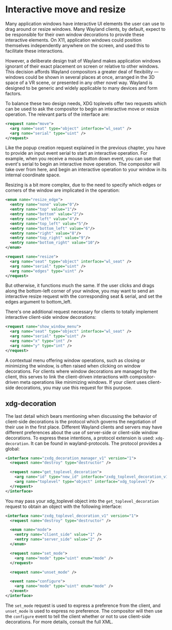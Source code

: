 # Interactive move and resize

Many application windows have interactive UI elements the user can use to drag
around or resize windows. Many Wayland clients, by default, expect to be
responsible for their own window decorations to provide these interactive
elements. On X11, application windows could position themselves independently
anywhere on the screen, and used this to facilitate these interactions.

However, a deliberate design trait of Wayland makes application windows ignorant
of their exact placement on screen or relative to other windows. This decision
affords Wayland compositors a greater deal of flexibility &mdash; windows could 
be shown in several places at once, arranged in the 3D space of a VR scene, or
presented in any other novel way. Wayland is designed to be generic and widely
applicable to many devices and form factors.

To balance these two design needs, XDG toplevels offer two requests which can be
used to ask the compositor to begin an interactive move or resize operation. The
relevant parts of the interface are:

```xml
<request name="move">
  <arg name="seat" type="object" interface="wl_seat" />
  <arg name="serial" type="uint" />
</request>
```

Like the popup creation request explained in the previous chapter, you have to
provide an input event serial to start an interactive operation. For example,
when you receive a mouse button down event, you can use that event's serial to
begin an interactive move operation. The compositor will take over from here,
and begin an interactive operation to your window in its internal coordinate
space.

Resizing is a bit more complex, due to the need to specify which edges or
corners of the window are implicated in the operation:

```xml
<enum name="resize_edge">
  <entry name="none" value="0"/>
  <entry name="top" value="1"/>
  <entry name="bottom" value="2"/>
  <entry name="left" value="4"/>
  <entry name="top_left" value="5"/>
  <entry name="bottom_left" value="6"/>
  <entry name="right" value="8"/>
  <entry name="top_right" value="9"/>
  <entry name="bottom_right" value="10"/>
</enum>

<request name="resize">
  <arg name="seat" type="object" interface="wl_seat" />
  <arg name="serial" type="uint" />
  <arg name="edges" type="uint" />
</request>
```

But otherwise, it functions much the same. If the user clicks and drags along
the bottom-left corner of your window, you may want to send an interactive
resize request with the corresponding seat & serial, and set the edges argument
to bottom_left.

There's one additional request necessary for clients to totally implement
interactive client-side window decorations:

```xml
<request name="show_window_menu">
  <arg name="seat" type="object" interface="wl_seat" />
  <arg name="serial" type="uint" />
  <arg name="x" type="int" />
  <arg name="y" type="int" />
</request>
```

A contextual menu offering window operations, such as closing or minimizing the
window, is often raised when clicking on window decorations. For clients where
window decorations are managed by the client, this serves to link the
client-driven interactions with compositor-driven meta operations like
minimizing windows. If your client uses client-side decorations, you may use
this request for this purpose.

## xdg-decoration

The last detail which bears mentioning when discussing the behavior of
client-side decorations is the protocol which governs the negotiation of their
use in the first place. Different Wayland clients and servers may have different
preferences about the use of server-side or client-side window decorations. To
express these intentions, a protocol extension is used: `xdg-decoration`. It can
be found in wayland-protocols. The protocol provides a global:

```xml
<interface name="zxdg_decoration_manager_v1" version="1">
  <request name="destroy" type="destructor" />

  <request name="get_toplevel_decoration">
    <arg name="id" type="new_id" interface="zxdg_toplevel_decoration_v1"/>
    <arg name="toplevel" type="object" interface="xdg_toplevel"/>
  </request>
</interface>
```

You may pass your xdg_toplevel object into the `get_toplevel_decoration` request
to obtain an object with the following interface:

```xml
<interface name="zxdg_toplevel_decoration_v1" version="1">
  <request name="destroy" type="destructor" />

  <enum name="mode">
    <entry name="client_side" value="1" />
    <entry name="server_side" value="2" />
  </enum>

  <request name="set_mode">
    <arg name="mode" type="uint" enum="mode" />
  </request>

  <request name="unset_mode" />

  <event name="configure">
    <arg name="mode" type="uint" enum="mode" />
  </event>
</interface>
```

The `set_mode` request is used to express a preference from the client, and
`unset_mode` is used to express no preference. The compositor will then use the
`configure` event to tell the client whether or not to use client-side
decorations. For more details, consult the full XML.
